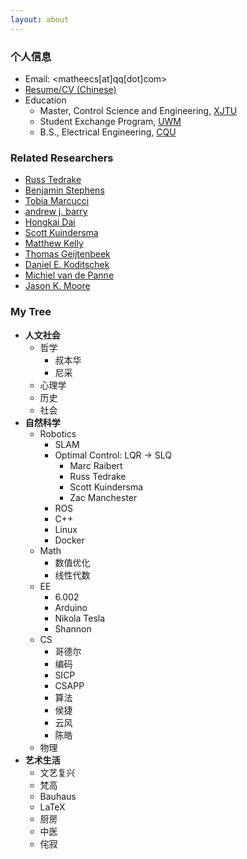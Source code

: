 ```yaml
---
layout: about
---
```

### 个人信息

- Email: <matheecs[at]qq[dot]com>
- [Resume/CV (Chinese)](/files/cv/cv2022.pdf)
- Education
  - Master, Control Science and Engineering, [XJTU](http://en.xjtu.edu.cn)
  - Student Exchange Program, [UWM](https://uwm.edu)
  - B.S., Electrical Engineering, [CQU](https://www.cqu.edu.cn)

### Related Researchers

- [Russ Tedrake](https://groups.csail.mit.edu/locomotion/russt.html)
- [Benjamin Stephens](https://www.cs.cmu.edu/~bstephe1/)
- [Tobia Marcucci](https://tobiamarcucci.github.io)
- [andrew j. barry](https://abarry.org)
- [Hongkai Dai](https://hongkai-dai.github.io)
- [Scott Kuindersma](https://scottk.seas.harvard.edu)
- [Matthew Kelly](http://www.matthewpeterkelly.com)
- [Thomas Geijtenbeek](https://www.goatstream.com/research/)
- [Daniel E. Koditschek](https://www.seas.upenn.edu/~kod/)
- [Michiel van de Panne](https://www.cs.ubc.ca/~van/)
- [Jason K. Moore](https://www.moorepants.info)

### My Tree

- **人文社会**
  - 哲学
    - 叔本华
    - 尼采
  - 心理学
  - 历史
  - 社会
- **自然科学**
  - Robotics
    - SLAM
    - Optimal Control: LQR -> SLQ
      - Marc Raibert
      - Russ Tedrake
      - Scott Kuindersma
      - Zac Manchester
    - ROS
    - C++
    - Linux
    - Docker
  - Math
    - 数值优化
    - 线性代数
  - EE
    - 6.002
    - Arduino
    - Nikola Tesla
    - Shannon
  - CS
    - 哥德尔
    - 编码
    - SICP
    - CSAPP
    - 算法
    - 侯捷
    - 云风
    - 陈皓
  - 物理
- **艺术生活**
  - 文艺复兴
  - 梵高
  - Bauhaus
  - LaTeX
  - 厨房
  - 中医
  - 侘寂